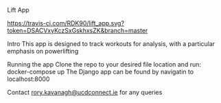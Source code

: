 Lift App

https://travis-ci.com/RDK90/lift_app.svg?token=DSACVxyKczSxGskhxsZK&branch=master

Intro
This app is designed to track workouts for analysis, with a particular emphasis on powerlifting

Running the app
Clone the repo to your desired file location and run:
docker-compose up
The Django app can be found by navigatin to localhost:8000

Contact
rory.kavanagh@ucdconnect.ie for any queries
